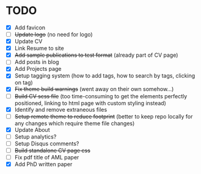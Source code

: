 # TODO

- [x] Add favicon
- [ ] ~~Update logo~~ (no need for logo)
- [x] Update CV
- [x] Link Resume to site
- [x] ~~Add sample publications to test format~~ (already part of CV page)
- [ ] Add posts in blog
- [x] Add Projects page
- [x] Setup tagging system (how to add tags, how to search by tags, clicking on tag)
- [x] ~~Fix theme build warnings~~ (went away on their own somehow...)
- [ ] ~~Build CV scss file~~ (too time-consuming to get the elements perfectly positioned, linking to html page with custom styling instead)
- [x] Identify and remove extraneous files
- [ ] ~~Setup remote theme to reduce footprint~~ (better to keep repo locally for any changes which require theme file changes)
- [x] Update About
- [ ] Setup analytics?
- [ ] Setup Disqus comments?
- [ ] ~~Build standalone CV page css~~
- [ ] Fix pdf title of AML paper
- [x] Add PhD written paper
